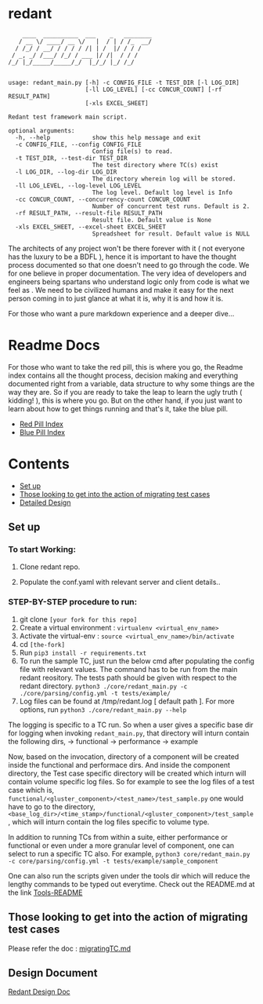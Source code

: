# redant

```
    ____  __________  ___    _   ________
   / __ \/ ____/ __ \/   |  / | / /_  __/
  / /_/ / __/ / / / / /| | /  |/ / / /   
 / _, _/ /___/ /_/ / ___ |/ /|  / / /    
/_/ |_/_____/_____/_/  |_/_/ |_/ /_/     
                                         

usage: redant_main.py [-h] -c CONFIG_FILE -t TEST_DIR [-l LOG_DIR]
                      [-ll LOG_LEVEL] [-cc CONCUR_COUNT] [-rf RESULT_PATH]
                      [-xls EXCEL_SHEET]

Redant test framework main script.

optional arguments:
  -h, --help            show this help message and exit
  -c CONFIG_FILE, --config CONFIG_FILE
                        Config file(s) to read.
  -t TEST_DIR, --test-dir TEST_DIR
                        The test directory where TC(s) exist
  -l LOG_DIR, --log-dir LOG_DIR
                        The directory wherein log will be stored.
  -ll LOG_LEVEL, --log-level LOG_LEVEL
                        The log level. Default log level is Info
  -cc CONCUR_COUNT, --concurrency-count CONCUR_COUNT
                        Number of concurrent test runs. Default is 2.
  -rf RESULT_PATH, --result-file RESULT_PATH
                        Result file. Default value is None
  -xls EXCEL_SHEET, --excel-sheet EXCEL_SHEET
                        Spreadsheet for result. Default value is NULL
```



The architects of any project won't be there forever with it 
( not everyone has the luxury to be a BDFL ), hence it is important to have 
the thought process documented so that one doesn't need to go through the code. 
We for one believe in proper documentation. The very idea of developers and 
engineers being spartans who understand logic only from code is what we feel as 
. We need to be civilized humans and make it easy for the next person coming 
in to just glance at what it is, why it is and how it is.



For those who want a pure markdown experience and a deeper dive...


# Readme Docs
For those who want to take the red pill, this is where you go, the Readme index
contains all the thought process, decision making and everything documented 
right from a variable, data structure to why some things are the way they are.
So if you are ready to take the leap to learn the ugly truth ( kidding! ),
this is where you go. But on the other hand, if you just want to learn about
how to get things running and that's it, take the blue pill.

* [Red Pill Index](./docs/RPIndex.md)
* [Blue Pill Index](./docs/BPIndex.md)

# Contents
* [Set up](#set-up)
* [Those looking to get into the action of migrating test cases](#those-looking-to-get-into-the-action-of-migrating-test-cases)
* [Detailed Design](#design-document)

## Set up

### To start Working:

1. Clone redant repo.

2. Populate the conf.yaml with relevant server and client details..


### STEP-BY-STEP procedure to run:
1. git clone `[your fork for this repo]`
2. Create a virtual environment : `virtualenv <virtual_env_name>`
3. Activate the virtual-env : `source <virtual_env_name>/bin/activate`
4. cd `[the-fork]`
5. Run `pip3 install -r requirements.txt`
6. To run the sample TC, just run the below cmd after populating the
config file with relevant values. The command has to be run from the main redant
reository. The tests path should be given with respect to the redant directory.
`python3 ./core/redant_main.py -c ./core/parsing/config.yml -t tests/example/`
7. Log files can be found at /tmp/redant.log [ default path ].
For more options, run `python3 ./core/redant_main.py --help`

The logging is specific to a TC run. So when a user gives a specific base dir
for logging when invoking `redant_main.py`, that directory will inturn
contain the following dirs,
 -> functional
 -> performance
 -> example

Now, based on the invocation, directory of a component will be created inside
the functional and performace dirs. And inside the component directory,
the Test case specific directory will be created which inturn will contain
volume specific log files.
So for example to see the log files of a test case which is,
`functional/<gluster_component>/<test_name>/test_sample.py`
one would have to go to the directory,
`<base_log_dir>/<time_stamp>/functional/<gluster_component>/test_sample`, 
which will inturn contain the log files specific to volume type.

In addition to running TCs from within a suite, either performance or
functional or even under a more granular level of component, one can select to
run a specific TC also.
For example,
`python3 core/redant_main.py -c core/parsing/config.yml -t tests/example/sample_component`

One can also run the scripts given under the tools dir which will reduce the
lengthy commands to be typed out everytime. Check out the README.md at the link
[Tools-README](./docs/BP/Tools/README.md)

## Those looking to get into the action of migrating test cases

Please refer the doc : [migratingTC.md](./docs/BP/Tools/migratingTC.md)

## Design Document

[Redant Design Doc](https://docs.google.com/document/d/1oJvUvvtfE5G8WlhFOg_gFbJwO2Ua7uCq12teqrjmwVU/edit?usp=sharing)
